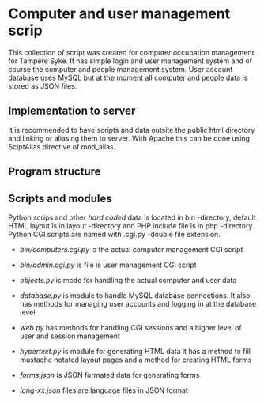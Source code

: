 Computer and user management scrip
==================================

This collection of script was created for computer occupation management for
Tampere Syke. It has simple login and user management system and of course the
computer and people management system. User account database uses MySQL but at
the moment all computer and people data is stored as JSON files.

Implementation to server
------------------------

It is recommended to have scripts and data outsite the public html directory
and linking or aliasing them to server. With Apache this can be done using
SciptAlias directive of mod_alias.

Program structure
-----------------



Scripts and modules
-------------------

Python scrips and other _hard coded_ data is located in bin -directory, default
HTML layout is in layout -directory and PHP include file is in php -directory.
Python CGI scripts are named with .cgi.py -double file extension.

* *bin/computers.cgi.py* is the actual computer management CGI script

* *bin/admin.cgi.py* is file is user management CGI script

* *objects.py* is mode for handling the actual computer and user data

* *database.py* is module to handle MySQL database connections. It also has
   methods for managing user accounts and logging in at the database level

* *web.py* has methods for handling CGI sessions and a higher level of user and
   session management

* *hypertext.py* is module for generating HTML data it has a method to fill
   mustache notated layout pages and a method for creating HTML forms

* *forms.json* is JSON formated data for generating forms

* *lang-xx.json* files are language files in JSON format

